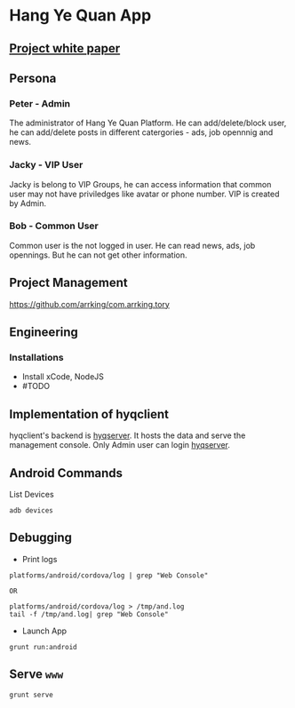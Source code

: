 # Hang Ye Quan App

## [Project white paper](https://github.com/arrking/com.arrking.doc/tree/master/bpo/hangyequan)

## Persona

### Peter - Admin

The administrator of Hang Ye Quan Platform. He can add/delete/block user, he can add/delete posts in different catergories - ads, job opennnig and news.

### Jacky - VIP User
Jacky is belong to VIP Groups, he can access information that common user may not have priviledges like avatar or phone number. VIP is created by Admin.

### Bob - Common User
Common user is the not logged in user. He can read news, ads, job opennings. But he can not get other information.

## Project Management 

https://github.com/arrking/com.arrking.tory

## Engineering 


### Installations 
* Install xCode, NodeJS
* #TODO
## Implementation of hyqclient

hyqclient's backend is [hyqserver](https://github.com/arrking/com.arrking.hyqserver). It hosts the data and serve the management console. Only Admin user can login [hyqserver](https://github.com/arrking/com.arrking.hyqserver).


## Android Commands
List Devices
```
adb devices
```

## Debugging
* Print logs

```
platforms/android/cordova/log | grep "Web Console"

OR

platforms/android/cordova/log > /tmp/and.log
tail -f /tmp/and.log| grep "Web Console"
```

* Launch App

```
grunt run:android
```

## Serve ```www``` 
```
grunt serve
```
